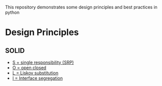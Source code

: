 This repository demonstrates some design principles and best practices in python

# Design Principles

## SOLID

- [S = single responsibility (SRP)](SOLID/single_responsibility.py)
- [O = open closed](SOLID/open_closed.py)
- [L = Liskov substitution](SOLID/liskov_substitution.py)
- [I = Interface segregation](SOLID/interface_segregation.py)
